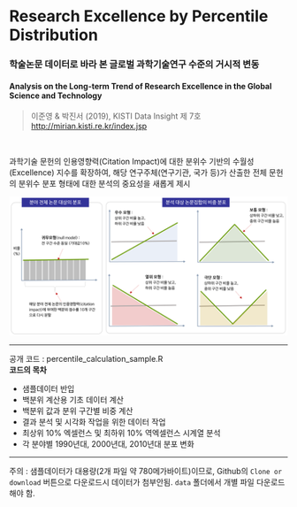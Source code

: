 # Research Excellence by Percentile Distribution

### 학술논문 데이터로 바라 본 글로벌 과학기술연구 수준의 거시적 변동

#### Analysis on the Long-term Trend of Research Excellence in the Global Science and Technology


> 이준영 & 박진서 (2019), KISTI Data Insight 제 7호 http://mirian.kisti.re.kr/index.jsp

<br>

과학기술 문헌의 인용영향력(Citation Impact)에 대한 분위수 기반의 수월성(Excellence) 지수를 확장하여, 해당 연구주체(연구기관, 국가 등)가 산출한 전체 문헌의 분위수 분포 형태에 대한 분석의 중요성을 새롭게 제시  

![Patterns of Percentile Distribution](./images/percentile_distribution_pattern.png)

---
공개 코드 : percentile_calculation_sample.R
<br>
**코드의 목차**

* 샘플데이터 반입
* 백분위 계산용 기초 데이터 계산
* 백분위 값과 분위 구간별 비중 계산
* 결과 분석 및 시각화 작업을 위한 데이터 작업
* 최상위 10% 엑셀런스 및 최하위 10% 역엑셀런스 시계열 분석
* 각 분야별 1990년대, 2000년대, 2010년대 분포 변화



---
주의 : 샘플데이터가 대용량(2개 파일 약 780메가바이트)이므로, Github의 `Clone or download` 버튼으로 다운로드시 데이터가 첨부안됨. `data` 폴더에서 개별 파일 다운로드해야 함.     
